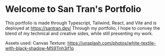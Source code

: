 # Welcome to San Tran's Portfolio

This portfolio is made through Typescript, Tailwind, React, and Vite and is deployed at https://santran.dev/
Through my portfolio, I hope to convey the blend of my technical and creative sides, while still presenting my work.

Assets used:
Canvas Texture: https://unsplash.com/photos/white-textile-with-black-shadow-MS9Tnh3if1o
